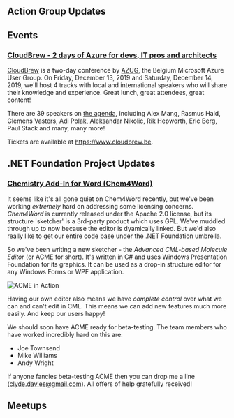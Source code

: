 ## Action Group Updates

## Events

### [CloudBrew - 2 days of Azure for devs, IT pros and architects](https://www.cloudbrew.be)

[CloudBrew](https://www.cloudbrew.be) is a two-day conference by [AZUG](https://www.azug.be), the Belgium Microsoft Azure User Group. On  Friday, December 13, 2019 and Saturday, December 14, 2019, we'll host 4 tracks with local and international speakers who will share their knowledge and experience. Great lunch, great attendees, great content!

There are 39 speakers on [the agenda](https://www.cloudbrew.be/#agenda), including Alex Mang, Rasmus Hald, Clemens Vasters, Adi Polak, Aleksandar Nikolic, Rik Hepworth, Eric Berg, Paul Stack and many, many more!

Tickets are available at https://www.cloudbrew.be.

## .NET Foundation Project Updates
### [Chemistry Add-In for Word (Chem4Word)](https://www.chem4word.co.uk/)

It seems like it's all gone quiet on Chem4Word recently, but we've been working _extremely_ hard on addressing some licensing concerns.  _Chem4Word_ is currently released under the Apache 2.0 license, but its structure 'sketcher' is a 3rd-party product which uses GPL. We've muddled through up to now because the editor is dyamically linked. But we'd also really like to get our entire code base under the .NET Foundation umbrella.

So we've been writing a new sketcher - the _Advanced CML-based Molecule Editor_ (or ACME for short).  It's written in C# and uses Windows Presentation Foundation for its graphics.  It can be used as a drop-in structure editor for any Windows Forms or WPF application.

 ![ACME in Action](https://user-images.githubusercontent.com/10074162/62897078-5f8fcd00-bd4a-11e9-8068-e153788e579f.png)

Having our own editor also means we have _complete control_ over what we can and can't edit in CML.  This means we can add new features much more easily.  And keep our users happy!

We should soon have ACME ready for beta-testing.  The team members who have worked incredibly hard on this are:
- Joe Townsend
- Mike Williams
- Andy Wright

 If anyone fancies beta-testing ACME then you can drop me a line (clyde.davies@gmail.com).  All offers of help gratefully received!

## Meetups
